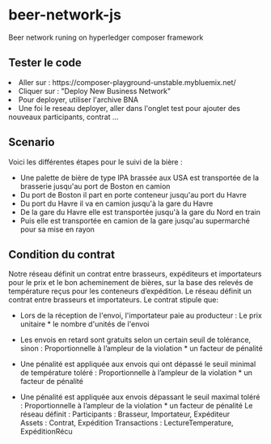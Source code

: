# beer-network-js
Beer network runing on hyperledger composer framework  <br>

<h2> Tester le code </h2> 
<li> Aller sur : 
https://composer-playground-unstable.mybluemix.net/ </li> 
<li> Cliquer sur : "Deploy New Business Network" 
<li> Pour deployer, utiliser l'archive BNA </li> 
<li> Une foi le reseau deployer, aller dans l'onglet test pour ajouter des nouveaux participants, contrat ... </li> 

<h2>Scenario</h2>
<p>Voici les différentes étapes pour le suivi de la bière : 
<ul>
<li>Une palette de bière de type IPA brassée aux USA est transportée de la brasserie jusqu'au port de Boston en camion</li>
<li>Du port de Boston il part en porte conteneur jusqu'au port du Havre</li>
<li>Du port du Havre il va en camion jusqu'à la gare du Havre</li>
<li>De la gare du Havre elle est transportée jusqu'à la gare du Nord en train</li> 
<li>Puis elle est transportée en camion de la gare jusqu'au supermarché pour sa mise en rayon</li>
</ul>


<h2>  Condition du contrat  </h2> 

Notre réseau définit un contrat entre brasseurs, expéditeurs et importateurs pour le prix et le bon acheminement de bières, sur la base des relevés de température reçus pour les conteneurs d’expédition.
Le réseau définit un contrat entre brasseurs et importateurs. Le contrat stipule que: 
-	Lors de la réception de l'envoi, l'importateur paie au producteur : 
 	Le prix unitaire * le nombre d'unités de l'envoi

-	Les envois en retard sont gratuits selon un certain seuil de tolérance, sinon :
Proportionnelle à l’ampleur de la violation * un facteur de pénalité 
 
-	Une pénalité est appliquée aux envois qui ont dépassé le seuil minimal de température toléré : 
 Proportionnelle à l’ampleur de la violation * un facteur de pénalité 

-	Une pénalité est appliquée aux envois dépassant le seuil maximal toléré :
Proportionnelle à l’ampleur de la violation * un facteur de pénalité
Le réseau définit : 
Participants : Brasseur, Importateur, Expéditeur  
Assets : Contrat, Expédition
Transactions : LectureTemperature, ExpéditionRécu   
